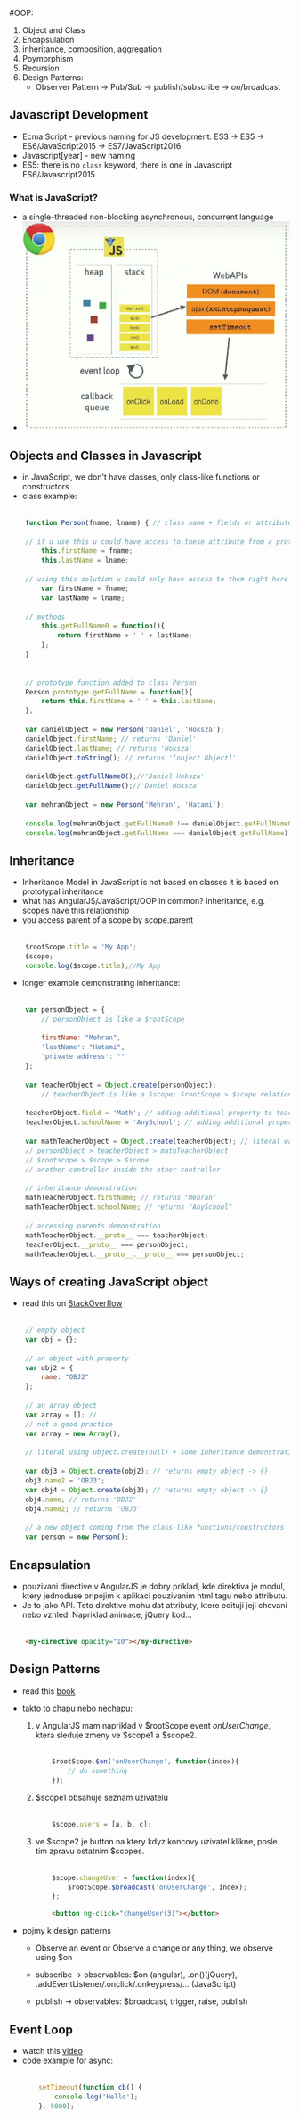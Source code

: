 #OOP:

1. Object and Class
2. Encapsulation
3. inheritance, composition, aggregation
4. Poymorphism
5. Recursion
6. Design Patterns:
	+ Observer Pattern -> Pub/Sub -> publish/subscribe -> $on/$broadcast


## Javascript Development
+ Ecma Script - previous naming for JS development: ES3 -> ES5 -> ES6/JavaScript2015 -> ES7/JavaScript2016
+ Javascript[year] - new naming
+ ES5: there is no `class` keyword, there is one in Javascript ES6/Javascript2015


### What is JavaScript?
+ a single-threaded non-blocking asynchronous, concurrent language
+ ![javascript diagram](what-is-JS-1.PNG)

## Objects and Classes in Javascript
+ in JavaScript, we don't have classes, only class-like functions or constructors
+ class example:

```javascript

	function Person(fname, lname) { // class name + fields or attributes
	
	// if u use this u could have access to these attribute from a prototyper function
		this.firstName = fname;
		this.lastName = lname;
		
	// using this solution u could only have access to them right here inside the constructor
		var firstName = fname;
		var lastName = lname;
		
	// methods
		this.getFullName0 = function(){
			return firstName + ' ' + lastName;
		};
	}


	// prototype function added to class Person
	Person.prototype.getFullName = function(){
		return this.firstName + ' ' + this.lastName;
	};

	var danielObject = new Person('Daniel', 'Hoksza');
	danielObject.firstName; // returns 'Daniel'
	danielObject.lastName; // returns 'Hoksza'
	danielObject.toString(); // returns '[object Object]'

	danielObject.getFullName0();//'Daniel Hoksza'
	danielObject.getFullName();//'Daniel Hoksza'

	var mehranObject = new Person('Mehran', 'Hatami');

	console.log(mehranObject.getFullName0 !== danielObject.getFullName0);// true
	console.log(mehranObject.getFullName === danielObject.getFullName);// true

```


## Inheritance

+ Inheritance Model in JavaScript is not based on classes it is based on prototypal inheritance
+ what has AngularJS/JavaScript/OOP in common? Inheritance, e.g. scopes have this relationship
+ you access parent of a scope by scope.parent

```javascript

	$rootScope.title = 'My App';
	$scope;
	console.log($scope.title);//My App
```

+ longer example demonstrating inheritance: 

```javascript

	var personObject = { 
		// personObject is like a $rootScope

		firstName: "Mehran",
		'lastName': "Hatami",
		'private address': ""
	};

	var teacherObject = Object.create(personObject);
		// teacherObject is like a $scope; $rootScope > $scope relationship

	teacherObject.field = 'Math'; // adding additional property to teacherObject
	teacherObject.schoolName = 'AnySchool'; // adding additional property to teacherObject

	var mathTeacherObject = Object.create(teacherObject); // literal way of creating an object
	// personObject > teacherObject > mathTeacherObject
	// $rootscope > $scope > $scope
	// another controller inside the other controller

	// inheritance demonstration
	mathTeacherObject.firstName; // returns "Mehran"
	mathTeacherObject.schoolName; // returns "AnySchool"

	// accessing parents demonstration
	mathTeacherObject.__proto__ === teacherObject;
	teacherObject.__proto__ === personObject;
	mathTeacherObject.__proto__.__proto__ === personObject;
```


## Ways of creating JavaScript object

+ read this on [StackOverflow](http://stackoverflow.com/a/21763808/2877719)

```javascript

	// empty object
	var obj = {};

	// an object with property
	var obj2 = { 	
		name: "OBJ2"
	};

	// an array object
	var array = []; //
	// not a good practice
	var array = new Array();
	
	// literal using Object.create(null) + some inheritance demonstration.

	var obj3 = Object.create(obj2); // returns empty object -> {}
	obj3.name2 = 'OBJ3';
	var obj4 = Object.create(obj3); // returns empty object -> {}
	obj4.name; // returns 'OBJ2'
	obj4.name2; // returns 'OBJ3'

	// a new object coming from the class-like functions/constructors
	var person = new Person();

```


## Encapsulation

+ pouzivani directive v AngularJS je dobry priklad, kde direktiva je modul, ktery jednoduse pripojim k aplikaci pouzivanim html tagu nebo attributu. 
+ Je to jako API. Teto direktive mohu dat attributy, ktere edituji jeji chovani nebo vzhled. Napriklad animace, jQuery kod...

```html

	<my-directive opacity="10"></my-directive>
```


## Design Patterns

+ read this [book](https://addyosmani.com/resources/essentialjsdesignpatterns/book/)
+ takto to chapu nebo nechapu:

	1. v AngularJS mam napriklad v $rootScope event *onUserChange*, ktera sleduje zmeny ve $scope1 a $scope2.
		```javascript

			$rootScope.$on('onUserChange', function(index){
				// do something
			});
		```

	2. $scope1 obsahuje seznam uzivatelu

		```javascript

			$scope.users = [a, b, c];
		```

	3. ve $scope2 je button na ktery kdyz koncovy uzivatel klikne, posle tim zpravu ostatnim $scopes.

		```javascript

			$scope.changeUser = function(index){
				$rootScope.$broadcast('onUserChange', index);
			};
		```

		```html
			<button ng-click="changeUser(3)"></button>
		```

+ pojmy k design patterns
	+ Observe an event or Observe a change or any thing, we observe using $on

	+ subscribe -> observables: $on (angular), .on()(jQuery), .addEventListener/.onclick/.onkeypress/... (JavaScript)
	+ publish -> observables: $broadcast, trigger, raise, publish



## Event Loop
+ watch this [video](https://www.youtube.com/watch?v=8aGhZQkoFbQ)
+ code example for async:
	```javascript

		setTimeout(function cb() {
			console.log('Hello');
		}, 5000);
	```

